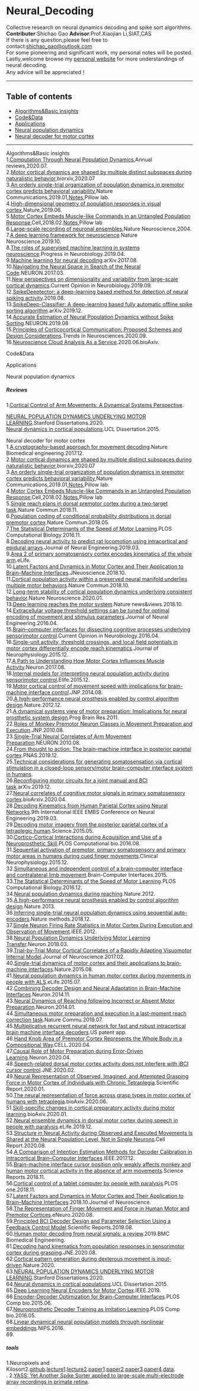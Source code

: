 # Neural_Decoding
Collective research on neural dynamics decoding and spike sort algorithms. <br>
**Contributer**:Shichao Gao **Advisor**:Prof.Xiaojian Li,SIAT,CAS <br>
If there is any question,please feel free to contact:shichao_gao@outlook.com <br>
For some pioneering and significant work, my personal notes will be posted. <br>
Lastly,welcome browse my [personal website](https://www.edwingsc.com/) for more understandings of neural decoding.<br>
Any advice will be appreciated！

*****************
## Table of contents

- [Algorithms&Basic insights](#jump_1)
- [Code&Data](#jump_2)
- [Applications](#jump_3)
- [Neural population dynamics](#jump_4)
- [Neural decoder for motor cortex](#jump_5)

*****************
<span id='jump_1'>Algorithms&Basic insights</span><br>
1.[Computation Through Neural Population Dynamics](https://www.annualreviews.org/doi/pdf/10.1146/annurev-neuro-092619-094115),Annual reviews,2020.07.<br>
2.[Motor cortical dynamics are shaped by multiple distinct subspaces during naturalistic behavior](https://www.biorxiv.org/content/10.1101/2020.07.30.228767v1),biorxiv,2020.07<br>
3.[An orderly single-trial organization of population dynamics in premotor cortex predicts behavioral variability](https://www.nature.com/articles/s41467-018-08141-6),Nature Communications,2019.01,[Notes](https://pillowlab.wordpress.com/2018/10/16/an-orderly-single-trial-organization-of-population-dynamics-in-premotor-cortex-predicts-behavioral-variability/),Pillow lab.<br>
4.[High-dimensional geometry of population responses in visual cortex](https://www.nature.com/articles/s41586-019-1346-5),Nature,2019.06.<br>
5.[Motor Cortex Embeds Muscle-like Commands in an Untangled Population Response](https://www.cell.com/neuron/fulltext/S0896-6273(18)30007-2),Cell,2018.02.[Notes](https://pillowlab.wordpress.com/2018/02/25/motor-cortex-embeds-muscle-like-commands-in-an-untangled-population-response/),Pillow lab<br>
6.[Large-scale recording of neuronal ensembles](https://www.nature.com/articles/nn1233),Nature Neuroscience,2004.<br>
7.[A deep learning framework for neuroscience](https://www.nature.com/articles/s41593-019-0520-2?fbclid=IwAR1CNdBmy-2d67lS5LyfbbMekDAgrX3tqAb3VV2YYAbY7-AvnePYOSlbQbc).Nature Neuroscience.2019.10.<br>
8.[The roles of supervised machine learning in systems neuroscience](https://www.sciencedirect.com/science/article/pii/S0301008218300856).Progress in Neurobiology.2019.04.<br>
9.[Machine learning for neural decoding](https://arxiv.org/abs/1708.00909).arXiv.2017.08.<br>
10.[Navigating the Neural Space in Search of the Neural Code](https://www.sciencedirect.com/science/article/pii/S0896627317301034?via%3Dihub).NEURON.2017.03.<br>
11.[New perspectives on dimensionality and variability from large-scale cortical dynamics](https://www.sciencedirect.com/science/article/pii/S0959438819300388).Current Opinion in Neurobiology.2019.09.<br>
12.[SpikeDeeptector: a deep-learning based method for detection of neural spiking activity](https://iopscience.iop.org/article/10.1088/1741-2552/ab1e63).2019.08.<br>
13.[SpikeDeep-Classifier: A deep-learning based fully automatic offline spike sorting algorithm](https://arxiv.org/abs/1912.10749).arXiv.2019.12.<br>
14.[Accurate Estimation of Neural Population Dynamics without Spike Sorting](https://www.sciencedirect.com/science/article/pii/S0896627319304283).NEURON.2019.08<br>
15.[Principles of Corticocortical Communication: Proposed Schemes and Design Considerations](https://www.sciencedirect.com/science/article/pii/S016622362030165X).Trends in Neurosciences.2020.09.<br>
16.[Neuroscience Cloud Analysis As a Service](https://www.biorxiv.org/content/10.1101/2020.06.11.146746v1.full.pdf+html).2020.06.bioAxiv.<br>

<span id='jump_2'>Code&Data</span>


<span id='jump_3'>Applications</span>

<span id='jump_4'>Neural population dynamics</span>
##### Reviews
1.[Cortical Control of Arm Movements: A Dynamical Systems Perspective](https://www.annualreviews.org/doi/abs/10.1146/annurev-neuro-062111-150509).

[NEURAL POPULATION DYNAMICS UNDERLYING MOTOR LEARNING](https://search.proquest.com/docview/2432842651/abstract/2D19E67718DB4049PQ/1?accountid=178566).Stanford Dissertations.2020.<br>
[Neural dynamics in cortical populations](https://discovery.ucl.ac.uk/id/eprint/1462037/).UCL Dissertation.2015.<br>

<span id='jump_5'>Neural decoder for motor cortex</span><br>
1.[A cryptography-based approach for movement decoding](https://www.nature.com/articles/s41551-017-0169-7).Nature Biomedical engineering.2017.12.<br>
2.[Motor cortical dynamics are shaped by multiple distinct subspaces during naturalistic behavior](https://www.biorxiv.org/content/10.1101/2020.07.30.228767v1),biorxiv,2020.07<br>
3.[An orderly single-trial organization of population dynamics in premotor cortex predicts behavioral variability](https://www.nature.com/articles/s41467-018-08141-6),Nature Communications,2019.01,[Notes](https://pillowlab.wordpress.com/2018/10/16/an-orderly-single-trial-organization-of-population-dynamics-in-premotor-cortex-predicts-behavioral-variability/),Pillow lab.<br>
4.[Motor Cortex Embeds Muscle-like Commands in an Untangled Population Response](https://www.cell.com/neuron/fulltext/S0896-6273(18)30007-2),Cell,2018.02.[Notes](https://pillowlab.wordpress.com/2018/02/25/motor-cortex-embeds-muscle-like-commands-in-an-untangled-population-response/),Pillow lab<br>
5.[Single reach plans in dorsal premotor cortex during a two-target task](https://www.nature.com/articles/s41467-018-05959-y).Nature Commun.2018.11.<br>
6.[Population coding of conditional probability distributions in dorsal premotor cortex](https://www.nature.com/articles/s41467-018-04062-6).Nature Commun.2018.05.<br>
7.[The Statistical Determinants of the Speed of Motor Learning](https://journals.plos.org/ploscompbiol/article?id=10.1371/journal.pcbi.1005023).PLOS Computational Biology.2016.11.<br>
8.[Decoding neural activity to predict rat locomotion using intracortical and epidural arrays](https://iopscience.iop.org/article/10.1088/1741-2552/ab0698/meta).Journal of Neural Engineering.2019.03.<br>
9.[Area 2 of primary somatosensory cortex encodes kinematics of the whole arm](https://elifesciences.org/articles/48198).eLife.<br>
10.[Latent Factors and Dynamics in Motor Cortex and Their Application to Brain–Machine Interfaces](https://www.jneurosci.org/content/38/44/9390.abstract).JNeuoscience.2018.10.<br>
11.[Cortical population activity within a preserved neural manifold underlies multiple motor behaviors](https://www.nature.com/articles/s41467-018-06560-z).Nature Commun.2018.10.<br>
12.[Long-term stability of cortical population dynamics underlying consistent behavior](https://www.nature.com/articles/s41593-019-0555-4).Nature Neuroscience.2020.01.<br>
13.[Deep learning reaches the motor system](https://www.nature.com/articles/s41592-018-0152-6).Nature news&views.2018.10.<br>
14.[Extracellular voltage threshold settings can be tuned for optimal encoding of movement and stimulus parameters](https://iopscience.iop.org/article/10.1088/1741-2560/13/3/036009/meta).Journal of Neural Engineering.2016.04.<br>
15.[Brain–computer interfaces for dissecting cognitive processes underlying sensorimotor control](https://www.sciencedirect.com/science/article/pii/S095943881500183X).Current Opinion in Neurobiology.2016.04.<br>
16.[Single-unit activity, threshold crossings, and local field potentials in motor cortex differentially encode reach kinematics](https://journals.physiology.org/doi/full/10.1152/jn.00293.2014).Journal of Neurophysiology.2015.12.<br>
17.[A Path to Understanding How Motor Cortex Influences Muscle Activity](https://www.sciencedirect.com/science/article/pii/S0896627317306402?via%3Dihub).Neuron.2017.08.<br>
18.[Internal models for interpreting neural population activity during sensorimotor control](https://elifesciences.org/articles/10015).Elife.2015.12.<br>
19.[Motor cortical control of movement speed with implications for brain-machine interface control](https://journals.physiology.org/doi/full/10.1152/jn.00391.2013).JNP.2014.08.<br>
20.[A high-performance neural prosthesis enabled by control algorithm design](https://www.nature.com/articles/nn.3265).Nature.2012.12.<br>
21.[A dynamical systems view of motor preparation: Implications for neural prosthetic system design](https://www.ncbi.nlm.nih.gov/pmc/articles/PMC3665515/).Prog Brain Res.2011.<br>
22.[Roles of Monkey Premotor Neuron Classes in Movement Preparation and Execution](https://www.ncbi.nlm.nih.gov/pmc/articles/PMC2934936/).JNP.2010.08.<br>
23.[Single-Trial Neural Correlates of Arm Movement Preparation](https://www.sciencedirect.com/science/article/pii/S0896627311005174?via%3Dihub).NEURON.2010.08.<br>
24.[From thought to action: The brain–machine interface in posterior parietal cortex](https://www.pnas.org/content/116/52/26274).PNAS.2019.12.<br>
25.[Technical considerations for generating somatosensation via cortical stimulation in a closed-loop sensory/motor brain-computer interface system in humans](https://www.ncbi.nlm.nih.gov/pmc/articles/PMC7330927/).<br>
26.[Reconfiguring motor circuits for a joint manual and BCI task](https://arxiv.org/abs/1702.07368).arXiv.2019.12.<br>
27.[Neural correlates of cognitive motor signals in primary somatosensory cortex](https://www.biorxiv.org/content/10.1101/2020.04.20.041269v1.full).bioArxiv.2020.04.<br>
28.[Decoding Kinematics from Human Parietal Cortex using Neural Networks](https://ieeexplore.ieee.org/document/8717137).9th International IEEE EMBS Conference on Neural Engineering.2019.03.<br>
29.[Decoding motor imagery from the posterior parietal cortex of a tetraplegic human](https://science.sciencemag.org/content/348/6237/906/tab-pdf).Science.2015.05.<br>
30.[Cortico-Cortical Interactions during Acquisition and Use of a Neuroprosthetic Skill](https://journals.plos.org/ploscompbiol/article?id=10.1371/journal.pcbi.1004931).PLOS Computational bio.2016.08.<br>
31.[Sequential activation of premotor, primary somatosensory and primary motor areas in humans during cued finger movements](https://www.sciencedirect.com/science/article/pii/S1388245715000231).Clinical Neurophysiology.2015.12.<br>
32.[Simultaneous and independent control of a brain-computer interface and contralateral limb movement](https://www.tandfonline.com/doi/abs/10.1080/2326263X.2015.1080961).Brain-Computer Interfaces.2015.<br>
33.[The Statistical Determinants of the Speed of Motor Learning](https://journals.plos.org/ploscompbiol/article?id=10.1371/journal.pcbi.1005023).PLOS Computational Biology.2016.12.<br>
34.[Neural population dynamics during reaching](https://www.nature.com/articles/nature11129).Nature.2012.<br>
35.[A high-performance neural prosthesis enabled by control algorithm design](https://www.nature.com/articles/nn.3265).Nature.2013.<br>
36.[Inferring single-trial neural population dynamics using sequential auto-encoders](https://www.nature.com/articles/s41592-018-0109-9).Nature methods.2018.12.<br>
37.[Single Neuron Firing Rate Statistics in Motor Cortex During Execution and Observation of Movement](https://ieeexplore.ieee.org/abstract/document/8512445).IEEE.2012.<br>
38.[Neural Population Dynamics Underlying Motor Learning Transfer](https://www.sciencedirect.com/science/article/pii/S0896627318300655).Neuron.2018.03.<br>
39.[Trial-by-Trial Motor Cortical Correlates of a Rapidly Adapting Visuomotor Internal Model](https://www.jneurosci.org/content/37/7/1721.abstract).Journal of Neuroscience.2017.02.<br>
40.[Single-trial dynamics of motor cortex and their applications to brain-machine interfaces](https://www.nature.com/articles/ncomms8759/).Nature.2015.08.<br>
41.[Neural population dynamics in human motor cortex during movements in people with ALS](https://elifesciences.org/articles/07436).eLife.2015.07.<br>
42.[Combining Decoder Design and Neural Adaptation in Brain-Machine Interfaces](https://www.sciencedirect.com/science/article/pii/S0896627314007399).Neuron.2014.11.<br>
43.[Neural Dynamics of Reaching following Incorrect or Absent Motor Preparation](https://www.sciencedirect.com/science/article/pii/S0896627313010374).Neuron.2014.01.<br>
44.[Simultaneous motor preparation and execution in a last-moment reach correction task](https://www.nature.com/articles/s41467-019-10772-2).Nature Commu.2019.07.<br>
45.[Multiplicative recurrent neural network for fast and robust intracortical brain machine interface decoders](https://patents.google.com/patent/US10223634B2/en).US patent app.<br>
46.[Hand Knob Area of Premotor Cortex Represents the Whole Body in a Compositional Way](https://www.sciencedirect.com/science/article/pii/S0092867420302208).CELL.2020.04.<br>
47.[Causal Role of Motor Preparation during Error-Driven Learning](https://www.sciencedirect.com/science/article/pii/S0896627320300453).Neuron.2020.04.<br>
48.[Speech-related dorsal motor cortex activity does not interfere with iBCI cursor control](https://iopscience.iop.org/article/10.1088/1741-2552/ab5b72/meta).JNE.2020.02.<br>
49.[Neural Representation of Observed, Imagined, and Attempted Grasping Force in Motor Cortex of Individuals with Chronic Tetraplegia](https://www.nature.com/articles/s41598-020-58097-1).Scientific Report.2020.01.<br>
50.[The neural representation of force across grasp types in motor cortex of humans with tetraplegia](https://www.biorxiv.org/content/10.1101/2020.06.01.126755v1.abstract).bioAxiv.2020.06.<br>
51.[Skill-specific changes in cortical preparatory activity during motor learning](https://www.biorxiv.org/content/10.1101/2020.01.30.919894v1.abstract).bioAxiv.2020.01.<br>
52.[Neural ensemble dynamics in dorsal motor cortex during speech in people with paralysis](https://elifesciences.org/articles/46015).eLife.2019.12.<br>
53.[Structure in Neural Activity during Observed and Executed Movements Is Shared at the Neural Population Level, Not in Single Neurons](https://www.sciencedirect.com/science/article/pii/S2211124720309918).Cell Report.2020.08.<br>
54.[A Comparison of Intention Estimation Methods for Decoder Calibration in Intracortical Brain–Computer Interfaces](https://ieeexplore.ieee.org/document/8207634).IEEE.2017.12.<br>
55.[Brain-machine interface cursor position only weakly affects monkey and human motor cortical activity in the absence of arm movements](https://www.nature.com/articles/s41598-018-34711-1).Science Reports.2018.11.<br>
56.[Cortical control of a tablet computer by people with paralysis](https://journals.plos.org/plosone/article?id=10.1371/journal.pone.0204566).PLOS one.2018.11.<br>
57.[Latent Factors and Dynamics in Motor Cortex and Their Application to Brain–Machine Interfaces](https://www.jneurosci.org/content/38/44/9390.abstract).2018.10.Journal of Neuroscience.<br>
58.[The Representation of Finger Movement and Force in Human Motor and Premotor Cortices](https://www.eneuro.org/content/7/4/ENEURO.0063-20.2020).eNeuro.2020.08.<br>
59.[Principled BCI Decoder Design and Parameter Selection Using a Feedback Control Model](https://www.nature.com/articles/s41598-019-44166-7).Scientific Reports.2019.08.<br>
60.[Human motor decoding from neural signals: a review](https://link.springer.com/article/10.1186/s42490-019-0022-z).2019.BMC Biomedical Engineering.<br>
61.[Decoding hand kinematics from population responses in sensorimotor cortex during grasping](https://iopscience.iop.org/article/10.1088/1741-2552/ab95ea/meta).JNE.2020.08.<br>
62.[Cortical pattern generation during dexterous movement is input-driven](https://www.nature.com/articles/s41586-019-1869-9).Nature.2020.<br>
63.[NEURAL POPULATION DYNAMICS UNDERLYING MOTOR LEARNING](https://search.proquest.com/docview/2432842651/abstract/2D19E67718DB4049PQ/1?accountid=178566).Stanford Dissertations.2020.<br>
64.[Neural dynamics in cortical populations](https://discovery.ucl.ac.uk/id/eprint/1462037/).UCL Dissertation.2015.<br>
65.[Deep Learning Neural Encoders for Motor Cortex](https://ieeexplore.ieee.org/document/8911512).IEEE.2019.<br>
66.[Encoder-Decoder Optimization for Brain-Computer Interfaces](https://journals.plos.org/ploscompbiol/article?id=10.1371/journal.pcbi.1004288).PLOS Comp bio.2015.06.<br>
67.[Neuroprosthetic Decoder Training as Imitation Learning](https://journals.plos.org/ploscompbiol/article?id=10.1371/journal.pcbi.1004948).PLOS Comp bio.2016.05.<br>
68.[Linear dynamical neural population models through nonlinear embeddings](http://papers.nips.cc/paper/6430-linear-dynamical-neural-population-models-through-nonlinear-embeddings).NIPS.2016.<br>
69.

##### tools
1.Neuropixels and Kilosort2.[github](https://github.com/MouseLand/Kilosort2).[lecture1](https://www.janelia.org/lab/pachitariu-lab/talks).[lecture2](https://www.ucl.ac.uk/neuropixels/training/2020-neuropixels-course).[paper1](https://papers.nips.cc/paper/6326-fast-and-accurate-spike-sorting-of-high-channel-count-probes-with-kilosort).[paper2](https://www.biorxiv.org/content/10.1101/061481v1).[paper3](https://ieeexplore.ieee.org/document/7900417).[paper4](https://www.nature.com/articles/nature24636).[data](https://www.ucl.ac.uk/neuropixels/examples).<br>.
2.[YASS: Yet Another Spike Sorter applied to large-scale multi-electrode array recordings in primate retina](https://www.biorxiv.org/content/10.1101/2020.03.18.997924v1.full.pdf+html).<br>
